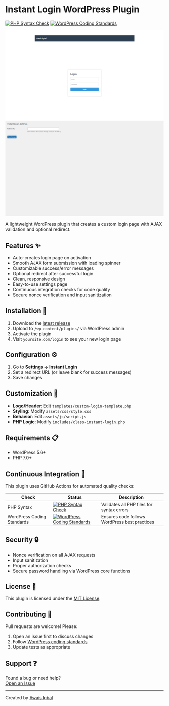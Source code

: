 # Instant Login WordPress Plugin

[![PHP Syntax Check](https://github.com/Awais-857/instant-login/actions/workflows/php-checks.yml/badge.svg)](https://github.com/Awais-857/instant-login/actions/workflows/php-checks.yml)
[![WordPress Coding Standards](https://github.com/Awais-857/instant-login/actions/workflows/wpcs-checks.yml/badge.svg)](https://github.com/Awais-857/instant-login/actions/workflows/wpcs-checks.yml)

![Login Page](screenshots/login_page.png)
![Settings Page](screenshots/settings_page.png)

A lightweight WordPress plugin that creates a custom login page with AJAX validation and optional redirect.

## Features ✨
- Auto-creates login page on activation
- Smooth AJAX form submission with loading spinner
- Customizable success/error messages
- Optional redirect after successful login
- Clean, responsive design
- Easy-to-use settings page
- Continuous integration checks for code quality
- Secure nonce verification and input sanitization

## Installation 🚀
1. Download the [latest release](https://github.com/Awais-857/instant-login/releases)
2. Upload to `/wp-content/plugins/` via WordPress admin
3. Activate the plugin
4. Visit `yoursite.com/login` to see your new login page

## Configuration ⚙️
1. Go to **Settings → Instant Login**
2. Set a redirect URL (or leave blank for success messages)
3. Save changes

## Customization 🎨
- **Logo/Header**: Edit `templates/custom-login-template.php`
- **Styling**: Modify `assets/css/style.css`
- **Behavior**: Edit `assets/js/script.js`
- **PHP Logic**: Modify `includes/class-instant-login.php`

## Requirements 📋
- WordPress 5.6+
- PHP 7.0+

## Continuous Integration 🔄
This plugin uses GitHub Actions for automated quality checks:

| Check | Status | Description |
|-------|--------|-------------|
| PHP Syntax | [![PHP Syntax Check](https://github.com/Awais-857/instant-login/actions/workflows/php-checks.yml/badge.svg)](https://github.com/Awais-857/instant-login/actions/workflows/php-checks.yml) | Validates all PHP files for syntax errors |
| WordPress Coding Standards | [![WordPress Coding Standards](https://github.com/Awais-857/instant-login/actions/workflows/wpcs-checks.yml/badge.svg)](https://github.com/Awais-857/instant-login/actions/workflows/wpcs-checks.yml) | Ensures code follows WordPress best practices |

## Security 🔒
- Nonce verification on all AJAX requests
- Input sanitization
- Proper authorization checks
- Secure password handling via WordPress core functions

## License 📄
This plugin is licensed under the [MIT License](LICENSE).

## Contributing 🤝
Pull requests are welcome! Please:
1. Open an issue first to discuss changes
2. Follow [WordPress coding standards](https://developer.wordpress.org/coding-standards/)
3. Update tests as appropriate

## Support ❓
Found a bug or need help?  
[Open an Issue](https://github.com/Awais-857/instant-login/issues)

---
Created by [Awais Iqbal](https://github.com/Awais-857)
